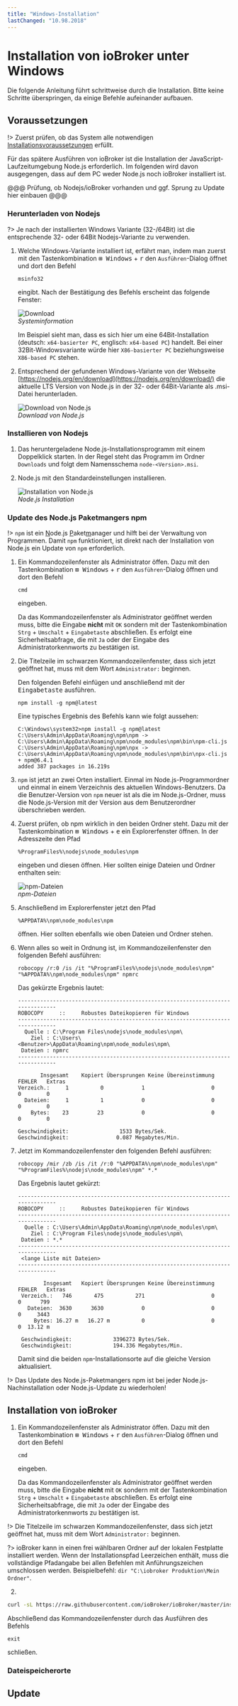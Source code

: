 ```yaml
---
title: "Windows-Installation"
lastChanged: "10.98.2018"
---
```


# Installation von ioBroker unter Windows

Die folgende Anleitung führt schrittweise durch die Installation. Bitte keine Schritte überspringen,
da einige Befehle aufeinander aufbauen.

## Voraussetzungen

!> Zuerst prüfen, ob das System alle notwendigen [Installationsvoraussetzungen]() 
erfüllt.

Für das spätere Ausführen von ioBroker ist die Installation der JavaScript-
Laufzeitumgebung Node.js erforderlich. Im folgenden wird davon ausgegengen, dass auf dem
PC weder Node.js noch ioBroker installiert ist. 

@@@ Prüfung, ob Nodejs/ioBroker vorhanden und ggf. Sprung zu Update hier einbauen @@@

### Herunterladen von Nodejs

?> Je nach der installierten Windows Variante (32-/64Bit) ist die entsprechende 32- oder 64Bit
   Nodejs-Variante zu verwenden.

1. Welche Windows-Variante installiert ist, erfährt man, indem man zuerst mit den 
   Tastenkombination  <kbd>&#x229e; Windows</kbd> + <kbd>r</kbd> den `Ausführen`-Dialog öffnet und 
   dort den Befehl 
   ~~~
   msinfo32
   ~~~
   eingibt. Nach der Bestätigung des Befehls erscheint das folgende Fenster:

   ![Download](media/w00winbits.png ':size=550')  
   *Systeminformation*

   Im Beispiel sieht man, dass es sich hier um eine 64Bit-Installation (deutsch: `x64-basierter PC`,
   englisch: `x64-based PC`) handelt. Bei einer 32Bit-Windowsvariante würde hier `X86-basierter PC`
   beziehungsweise `X86-based PC` stehen.

1. Entsprechend der gefundenen Windows-Variante von der Webseite
   [https://nodejs.org/en/download](https://nodejs.org/en/download/) die aktuelle LTS Version von Node.js in der 32- oder 64Bit-Variante als .msi-Datei herunterladen.

   ![Download von Node.js](media/w01downloadnode.png ':size=550')  
   *Download von Node.js*


### Installieren von Nodejs

1. Das heruntergeladene Node.js-Installationsprogramm mit einem Doppelklick starten. 
   In der Regel steht das Programm im Ordner `Downloads` und folgt dem Namensschema `node-<Version>.msi`.  
     
1. Node.js mit den Standardeinstellungen installieren.  
   
   ![Installation von Node.js](media/w02nodeinst.gif)  
   *Node.js Installation*


### Update des Node.js Paketmangers npm

!> `npm` ist ein <u>N</u>ode.js <u>P</u>aket<u>m</u>anager und hilft bei der
   Verwaltung von Programmen. Damit `npm` funktioniert, ist direkt nach der 
   Installation von Node.js ein Update von `npm` erforderlich.

1. Ein Kommandozeilenfenster als Administrator öffen. Dazu mit den Tastenkombination 
   <kbd>&#x229e; Windows</kbd> + <kbd>r</kbd> den `Ausführen`-Dialog öffnen und dort 
   den Befehl 
   ~~~
   cmd
   ~~~
   eingeben. 
   
   Da das Kommandozeilenfenster als Administrator geöffnet werden muss, bitte die 
   Eingabe **nicht** mit `OK` sondern mit der Tastenkombination `Strg` + `Umschalt` +
   `Eingabetaste` abschließen. Es erfolgt eine Sicherheitsabfrage, die mit `Ja` oder
   der Eingabe des Administratorkennworts zu bestätigen ist.
   
1. Die Titelzeile im schwarzen Kommandozeilenfenster, dass sich jetzt geöffnet hat, muss mit 
   dem Wort `Administrator:` beginnen. 
   
   Den folgenden Befehl einfügen und anschließend mit der <kbd>Eingabetaste</kbd> 
   ausführen.
   ~~~
   npm install -g npm@latest
   ~~~

   Eine typisches Ergebnis des Befehls kann wie folgt aussehen:
   ~~~
   C:\Windows\system32>npm install -g npm@latest
   C:\Users\Admin\AppData\Roaming\npm\npm -> C:\Users\Admin\AppData\Roaming\npm\node_modules\npm\bin\npm-cli.js
   C:\Users\Admin\AppData\Roaming\npm\npx -> C:\Users\Admin\AppData\Roaming\npm\node_modules\npm\bin\npx-cli.js
   + npm@6.4.1
   added 387 packages in 16.219s
   ~~~
   
1. `npm` ist jetzt an zwei Orten installiert. Einmal im Node.js-Programmordner und
   einmal in einem Verzeichnis des aktuellen Windows-Benutzers. Da die Benutzer-Version
   von `npm` neuer ist als die im Node.js-Ordner, muss die Node.js-Version mit der
   Version aus dem Benutzerordner überschrieben werden. 

1. Zuerst prüfen, ob npm wirklich in den beiden Ordner steht. Dazu mit der 
   Tastenkombination <kbd>&#x229e; Windows</kbd> + <kbd>e</kbd> ein Explorerfenster 
   öffnen. In der Adresszeite den Pfad 
   ~~~
   %ProgramFiles%\nodejs\node_modules\npm
   ~~~
   eingeben und diesen öffnen. Hier sollten einige Dateien und Ordner enthalten sein:
   
   ![npm-Dateien](media/w04npm.png)  
   *npm-Dateien*
  
2. Anschließend im Explorerfenster jetzt den Pfad
   ~~~
   %APPDATA%\npm\node_modules\npm
   ~~~
   öffnen. Hier sollten ebenfalls wie oben Dateien und Ordner stehen.
   
3. Wenn alles so weit in Ordnung ist, im Kommandozeilenfenster den folgenden Befehl ausführen:
   ~~~
   robocopy /r:0 /is /it "%ProgramFiles%\nodejs\node_modules\npm" "%APPDATA%\npm\node_modules\npm" npmrc
   ~~~
   
   Das gekürzte Ergebnis lautet:
   ~~~
   -------------------------------------------------------------------------------
   ROBOCOPY     ::     Robustes Dateikopieren für Windows
   -------------------------------------------------------------------------------
     Quelle : C:\Program Files\nodejs\node_modules\npm\
       Ziel : C:\Users\<Benutzer>\AppData\Roaming\npm\node_modules\npm\
    Dateien : npmrc
   -------------------------------------------------------------------------------

          Insgesamt    Kopiert Übersprungen Keine Übereinstimmung  FEHLER   Extras
   Verzeich.:     1          0            1                     0       0        0
     Dateien:     1          1            0                     0       0        0
       Bytes:    23         23            0                     0       0        0

   Geschwindigkeit:                1533 Bytes/Sek.
   Geschwindigkeit:               0.087 Megabytes/Min.
   ~~~
   
4. Jetzt im Kommandozeilenfenster den folgenden Befehl ausführen:
   ~~~
   robocopy /mir /zb /is /it /r:0 "%APPDATA%\npm\node_modules\npm" "%ProgramFiles%\nodejs\node_modules\npm" *.*
   ~~~
   
   Das Ergebnis lautet gekürzt:
   ~~~
   -------------------------------------------------------------------------------
   ROBOCOPY     ::     Robustes Dateikopieren für Windows
   -------------------------------------------------------------------------------
     Quelle : C:\Users\Admin\AppData\Roaming\npm\node_modules\npm\
       Ziel : C:\Program Files\nodejs\node_modules\npm\
    Dateien : *.*
   -------------------------------------------------------------------------------
    <lange Liste mit Dateien>
   -------------------------------------------------------------------------------

           Insgesamt   Kopiert Übersprungen Keine Übereinstimmung  FEHLER   Extras
    Verzeich.:   746       475          271                     0       0      799
      Dateien:  3630      3630            0                     0       0     3443
        Bytes: 16.27 m   16.27 m          0                     0       0  13.12 m
    
    Geschwindigkeit:             3396273 Bytes/Sek.
    Geschwindigkeit:             194.336 Megabytes/Min.
   ~~~
   Damit sind die beiden `npm`-Installationsorte auf die gleiche Version aktualisiert.

!> Das Update des Node.js-Paketmangers npm ist bei jeder Node.js-Nachinstallation 
   oder Node.js-Update zu wiederholen!


## Installation von ioBroker

1. Ein Kommandozeilenfenster als Administrator öffen. Dazu mit den Tastenkombination 
   <kbd>&#x229e; Windows</kbd> + <kbd>r</kbd> den `Ausführen`-Dialog öffnen und dort 
   den Befehl 
   ~~~
   cmd
   ~~~
   eingeben. 
   
   Da das Kommandozeilenfenster als Administrator geöffnet werden muss, bitte die 
   Eingabe **nicht** mit `OK` sondern mit der Tastenkombination `Strg` + `Umschalt` +
   `Eingabetaste` abschließen. Es erfolgt eine Sicherheitsabfrage, die mit `Ja` oder
   der Eingabe des Administratorkennworts zu bestätigen ist.

!> Die Titelzeile im schwarzen Kommandozeilenfenster, dass sich jetzt geöffnet hat, muss mit 
   dem Wort `Administrator:` beginnen. 

?> ioBroker kann in einen frei wählbaren Ordner auf der lokalen Festplatte installiert
   werden. Wenn der Installationspfad Leerzeichen enthält, muss die vollständige 
   Pfadangabe bei allen Befehlen mit Anführungszeichen umschlossen werden. 
   Beispielbefehl: `dir "C:\iobroker Produktion\Mein Ordner"`.

2. 



~~~bash
curl -sL https://raw.githubusercontent.com/ioBroker/ioBroker/master/installer.sh | bash -
~~~



   Abschließend das Kommandozeilenfenster durch das Ausführen des Befehls
   ~~~
   exit
   ~~~
   schließen.

### Dateispeicherorte

## Update

